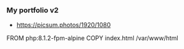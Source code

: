 ### My portfolio v2
- https://picsum.photos/1920/1080

FROM php:8.1.2-fpm-alpine
COPY index.html /var/www/html
